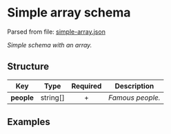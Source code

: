 # __Simple array schema__
Parsed from file: [simple-array.json](https://github.com/McCastles/JMC/blob/master/examples/simple-array.json)

_Simple schema with an array._
## __Structure__

|Key|Type|Required|Description|
|-|:-:|:-:|-|
|__people__|string[]|+|_Famous people._|
## __Examples__
```
```